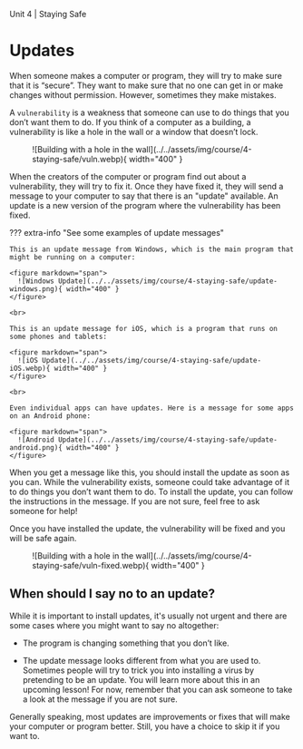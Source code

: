 Unit 4 | Staying Safe

# Updates

When someone makes a computer or program, they will try to make sure that it is “secure”. They want to make sure that no one can get in or make changes without permission. However, sometimes they make mistakes.

A `vulnerability` is a weakness that someone can use to do things that you don’t want them to do. If you think of a computer as a building, a vulnerability is like a hole in the wall or a window that doesn’t lock.

<figure markdown="span">
  ![Building with a hole in the wall](../../assets/img/course/4-staying-safe/vuln.webp){ width="400" }
</figure>

When the creators of the computer or program find out about a vulnerability, they will try to fix it. Once they have fixed it, they will send a message to your computer to say that there is an "update" available. An update is a new version of the program where the vulnerability has been fixed.

<!-- TODO: Get better screenshots of update messages -->

??? extra-info "See some examples of update messages"

    This is an update message from Windows, which is the main program that might be running on a computer:

    <figure markdown="span">
      ![Windows Update](../../assets/img/course/4-staying-safe/update-windows.png){ width="400" }
    </figure>

    <br>

    This is an update message for iOS, which is a program that runs on some phones and tablets:

    <figure markdown="span">
      ![iOS Update](../../assets/img/course/4-staying-safe/update-iOS.webp){ width="400" }
    </figure>

    <br>

    Even individual apps can have updates. Here is a message for some apps on an Android phone:

    <figure markdown="span">
      ![Android Update](../../assets/img/course/4-staying-safe/update-android.png){ width="400" }
    </figure>

When you get a message like this, you should install the update as soon as you can. While the vulnerability exists, someone could take advantage of it to do things you don’t want them to do. To install the update, you can follow the instructions in the message. If you are not sure, feel free to ask someone for help!

Once you have installed the update, the vulnerability will be fixed and you will be safe again.

<figure markdown="span">
  ![Building with a hole in the wall](../../assets/img/course/4-staying-safe/vuln-fixed.webp){ width="400" }
</figure>

## When should I say no to an update?

While it is important to install updates, it's usually not urgent and there are some cases where you might want to say no altogether:

- The program is changing something that you don’t like.

- The update message looks different from what you are used to. Sometimes people will try to trick you into installing a virus by pretending to be an update. You will learn more about this in an upcoming lesson! For now, remember that you can ask someone to take a look at the message if you are not sure.

Generally speaking, most updates are improvements or fixes that will make your computer or program better. Still, you have a choice to skip it if you want to.
